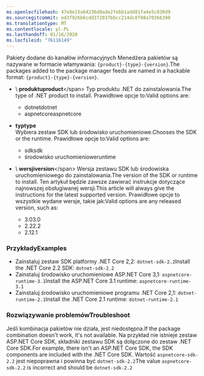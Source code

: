 ```yaml
---
ms.openlocfilehash: 47e8e15a64236d8ade2febb1add81fa4e5c030d9
ms.sourcegitcommit: ed3f926b6cdd372037bbcc214dc8f08a70366390
ms.translationtype: MT
ms.contentlocale: pl-PL
ms.lasthandoff: 01/16/2020
ms.locfileid: "76116149"
---
```


<span data-ttu-id="c1760-101">Pakiety dodane do kanałów informacyjnych Menedżera pakietów są nazywane w formacie włamywania: `{product}-{type}-{version}`.</span><span class="sxs-lookup"><span data-stu-id="c1760-101">The packages added to the package manager feeds are named in a hackable format: `{product}-{type}-{version}`.</span></span>

- <span data-ttu-id="c1760-102">\ **produktu**</span><span class="sxs-lookup"><span data-stu-id="c1760-102">**product**\</span></span>
<span data-ttu-id="c1760-103">Typ produktu .NET do zainstalowania.</span><span class="sxs-lookup"><span data-stu-id="c1760-103">The type of .NET product to install.</span></span> <span data-ttu-id="c1760-104">Prawidłowe opcje to:</span><span class="sxs-lookup"><span data-stu-id="c1760-104">Valid options are:</span></span>

  - <span data-ttu-id="c1760-105">dotnet</span><span class="sxs-lookup"><span data-stu-id="c1760-105">dotnet</span></span>
  - <span data-ttu-id="c1760-106">aspnetcore</span><span class="sxs-lookup"><span data-stu-id="c1760-106">aspnetcore</span></span>

- <span data-ttu-id="c1760-107">**typ**</span><span class="sxs-lookup"><span data-stu-id="c1760-107">**type**</span></span>\
<span data-ttu-id="c1760-108">Wybiera zestaw SDK lub środowisko uruchomieniowe.</span><span class="sxs-lookup"><span data-stu-id="c1760-108">Chooses the SDK or the runtime.</span></span> <span data-ttu-id="c1760-109">Prawidłowe opcje to:</span><span class="sxs-lookup"><span data-stu-id="c1760-109">Valid options are:</span></span>

  - <span data-ttu-id="c1760-110">sdk</span><span class="sxs-lookup"><span data-stu-id="c1760-110">sdk</span></span>
  - <span data-ttu-id="c1760-111">środowisko uruchomieniowe</span><span class="sxs-lookup"><span data-stu-id="c1760-111">runtime</span></span>

- <span data-ttu-id="c1760-112">\ **wersji**</span><span class="sxs-lookup"><span data-stu-id="c1760-112">**version**\</span></span>
<span data-ttu-id="c1760-113">Wersja zestawu SDK lub środowiska uruchomieniowego do zainstalowania.</span><span class="sxs-lookup"><span data-stu-id="c1760-113">The version of the SDK or runtime to install.</span></span> <span data-ttu-id="c1760-114">Ten artykuł będzie zawsze zawierać instrukcje dotyczące najnowszej obsługiwanej wersji.</span><span class="sxs-lookup"><span data-stu-id="c1760-114">This article will always give the instructions for the latest supported version.</span></span> <span data-ttu-id="c1760-115">Prawidłowe opcje to wszystkie wydane wersje, takie jak:</span><span class="sxs-lookup"><span data-stu-id="c1760-115">Valid options are any released version, such as:</span></span>

  - <span data-ttu-id="c1760-116">3.0</span><span class="sxs-lookup"><span data-stu-id="c1760-116">3.0</span></span>
  - <span data-ttu-id="c1760-117">2.2</span><span class="sxs-lookup"><span data-stu-id="c1760-117">2.2</span></span>
  - <span data-ttu-id="c1760-118">2.1</span><span class="sxs-lookup"><span data-stu-id="c1760-118">2.1</span></span>

### <a name="examples"></a><span data-ttu-id="c1760-119">Przykłady</span><span class="sxs-lookup"><span data-stu-id="c1760-119">Examples</span></span>

- <span data-ttu-id="c1760-120">Zainstaluj zestaw SDK platformy .NET Core 2,2: `dotnet-sdk-2.2`</span><span class="sxs-lookup"><span data-stu-id="c1760-120">Install the .NET Core 2.2 SDK: `dotnet-sdk-2.2`</span></span>
- <span data-ttu-id="c1760-121">Zainstaluj środowisko uruchomieniowe ASP.NET Core 3,1: `aspnetcore-runtime-3.1`</span><span class="sxs-lookup"><span data-stu-id="c1760-121">Install the ASP.NET Core 3.1 runtime: `aspnetcore-runtime-3.1`</span></span>
- <span data-ttu-id="c1760-122">Zainstaluj środowisko uruchomieniowe programu .NET Core 2,1: `dotnet-runtime-2.1`</span><span class="sxs-lookup"><span data-stu-id="c1760-122">Install the .NET Core 2.1 runtime: `dotnet-runtime-2.1`</span></span>

### <a name="troubleshoot"></a><span data-ttu-id="c1760-123">Rozwiązywanie problemów</span><span class="sxs-lookup"><span data-stu-id="c1760-123">Troubleshoot</span></span>

<span data-ttu-id="c1760-124">Jeśli kombinacja pakietów nie działa, jest niedostępna.</span><span class="sxs-lookup"><span data-stu-id="c1760-124">If the package combination doesn't work, it's not available.</span></span> <span data-ttu-id="c1760-125">Na przykład nie istnieje zestaw ASP.NET Core SDK, składniki zestawu SDK są dołączone do zestaw .NET Core SDK.</span><span class="sxs-lookup"><span data-stu-id="c1760-125">For example, there isn't an ASP.NET Core SDK, the SDK components are included with the .NET Core SDK.</span></span> <span data-ttu-id="c1760-126">Wartość `aspnetcore-sdk-2.2` jest niepoprawna i powinna być `dotnet-sdk-2.2`</span><span class="sxs-lookup"><span data-stu-id="c1760-126">The value `aspnetcore-sdk-2.2` is incorrect and should be `dotnet-sdk-2.2`</span></span>
